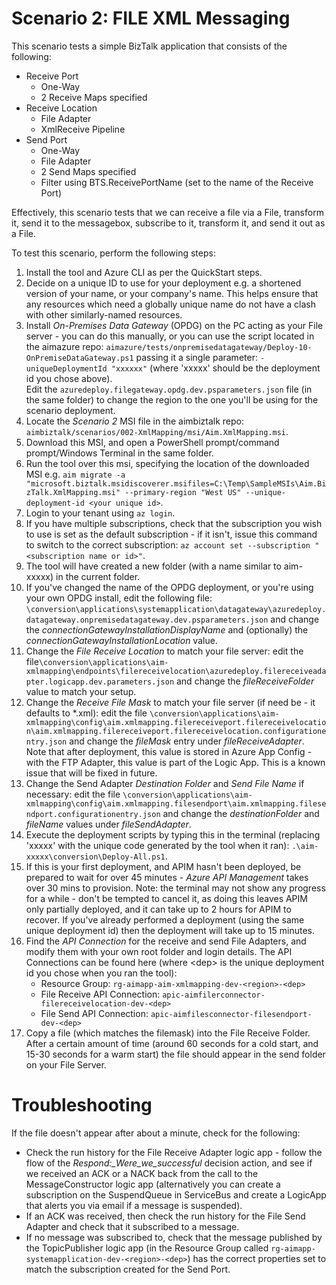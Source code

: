 # Scenario 2: FILE XML Messaging

This scenario tests a simple BizTalk application that consists of the following:
 - Receive Port
    - One-Way
    - 2 Receive Maps specified  
 - Receive Location
    - File Adapter 
    - XmlReceive Pipeline
 - Send Port
    - One-Way
    - File Adapter
    - 2 Send Maps specified
    - Filter using BTS.ReceivePortName (set to the name of the Receive Port)

Effectively, this scenario tests that we can receive a file via a File, transform it, send it to the messagebox, subscribe to it, transform it, and send it out as a File.

To test this scenario, perform the following steps:
1. Install the tool and Azure CLI as per the QuickStart steps.
2. Decide on a unique ID to use for your deployment e.g. a shortened version of your name, or your company's name. This helps ensure that any resources which need a globally unique name do not have a clash with other similarly-named resources.
3. Install *On-Premises Data Gateway* (OPDG) on the PC acting as your File server - you can do this manually, or you can use the script located in the aimazure repo: 
   `aimazure/tests/onpremisedatagateway/Deploy-10-OnPremiseDataGateway.ps1`  passing it a single parameter: `-uniqueDeploymentId "xxxxxx"` (where 'xxxxx' should be the deployment id you chose above).  
   Edit the `azuredeploy.filegateway.opdg.dev.psparameters.json` file (in the same folder) to change the region to the one you'll be using for the scenario deployment.
4. Locate the *Scenario 2* MSI file in the aimbiztalk repo: `aimbiztalk/scenarios/002-XmlMapping/msi/Aim.XmlMapping.msi`.
5. Download this MSI, and open a PowerShell prompt/command prompt/Windows Terminal in the same folder.
6. Run the tool over this msi, specifying the location of the downloaded MSI e.g. `aim migrate -a "microsoft.biztalk.msidiscoverer.msifiles=C:\Temp\SampleMSIs\Aim.BizTalk.XmlMapping.msi" --primary-region "West US" --unique-deployment-id <your unique id>`.
7. Login to your tenant using `az login`.
8. If you have multiple subscriptions, check that the subscription you wish to use is set as the default subscription - if it isn't, issue this command to switch to the correct subscription: `az account set --subscription "<subscription name or id>"`.
9. The tool will have created a new folder (with a name similar to aim-xxxxx) in the current folder.
10. If you've changed the name of the OPDG deployment, or you're using your own OPDG install, edit the following file: `\conversion\applications\systemapplication\datagateway\azuredeploy.datagateway.onpremisedatagateway.dev.psparameters.json` and change the *connectionGatewayInstallationDisplayName* and (optionally) the *connectionGatewayInstallationLocation* value.
11. Change the *File Receive Location* to match your file server: edit the file`\conversion\applications\aim-xmlmapping\endpoints\filereceivelocation\azuredeploy.filereceiveadapter.logicapp.dev.parameters.json` and change the *fileReceiveFolder* value to match your setup.
12. Change the *Receive File Mask* to match your file server (if need be - it defaults to &#42;.xml): edit the file `\conversion\applications\aim-xmlmapping\config\aim.xmlmapping.filereceiveport.filereceivelocation\aim.xmlmapping.filereceiveport.filereceivelocation.configurationentry.json` and change the *fileMask* entry under *fileReceiveAdapter*. Note that after deployment, this value is stored in Azure App Config - with the FTP Adapter, this value is part of the Logic App. This is a known issue that will be fixed in future.
13. Change the Send Adapter *Destination Folder* and *Send File Name* if necessary: edit the file `\conversion\applications\aim-xmlmapping\config\aim.xmlmapping.filesendport\aim.xmlmapping.filesendport.configurationentry.json` and change the *destinationFolder* and *fileName* values under *fileSendAdapter*.
14. Execute the deployment scripts by typing this in the terminal (replacing 'xxxxx' with the unique code generated by the tool when it ran): `.\aim-xxxxx\conversion\Deploy-All.ps1`.
15. If this is your first deployment, and APIM hasn't been deployed, be prepared to wait for over 45 minutes - *Azure API Management* takes over 30 mins to provision. Note: the terminal may not show any progress for a while - don't be tempted to cancel it, as doing this leaves APIM only partially deployed, and it can take up to 2 hours for APIM to recover.
If you've already performed a deployment (using the same unique deployment id) then the deployment will take up to 15 minutes.
10. Find the *API Connection* for the receive and send File Adapters, and modify them with your own root folder and login details. The API Connections can be found here (where &lt;dep&gt; is the unique deployment id you chose when you ran the tool):  
    - Resource Group: `rg-aimapp-aim-xmlmapping-dev-<region>-<dep>`  
    - File Receive API Connection: `apic-aimfilerconnector-filereceivelocation-dev-<dep>`  
    - File Send API Connection: `apic-aimfilesconnector-filesendport-dev-<dep>`  
11. Copy a file (which matches the filemask) into the File Receive Folder. After a certain amount of time (around 60 seconds for a cold start, and 15-30 seconds for a warm start) the file should appear in the send folder on your File Server.

# Troubleshooting
If the file doesn't appear after about a minute, check for the following:
 - Check the run history for the File Receive Adapter logic app - follow the flow of the *Respond:_Were_we_successful* decision action, and see if we received an ACK or a NACK back from the call to the MessageConstructor logic app (alternatively you can create a subscription on the SuspendQueue in ServiceBus and create a LogicApp that alerts you via email if a message is suspended).
 - If an ACK was received, then check the run history for the File Send Adapter and check that it subscribed to a message.
 - If no message was subscribed to, check that the message published by the TopicPublisher logic app (in the Resource Group called `rg-aimapp-systemapplication-dev-<region>-<dep>`) has the correct properties set to match the subscription created for the Send Port.
